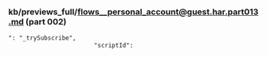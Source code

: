 ### kb/previews_full/flows__personal_account@guest.har.part013.md (part 002)

```md
": "_trySubscribe",
                        "scriptId": 
```

```
